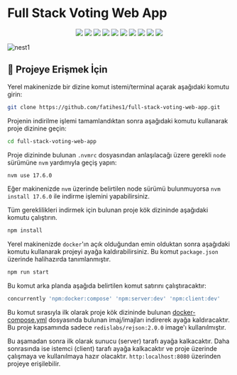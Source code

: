 # Full Stack Voting Web App

<div  align="center">

![](https://img.shields.io/badge/nestjs-E0234E?style=for-the-badge&logo=nestjs&logoColor=white)
![](https://img.shields.io/badge/React-20232A?style=for-the-badge&logo=react&logoColor=61DAFB)
![](https://img.shields.io/badge/redis-%23DD0031.svg?&style=for-the-badge&logo=redis&logoColor=white)
![](https://img.shields.io/badge/Socket.io-010101?&style=for-the-badge&logo=Socket.io&logoColor=white)
![](https://img.shields.io/badge/storybook-FF4785?style=for-the-badge&logo=storybook&logoColor=white)
![](https://img.shields.io/badge/Docker-2CA5E0?style=for-the-badge&logo=docker&logoColor=white)
![](https://img.shields.io/badge/Tailwind_CSS-38B2AC?style=for-the-badge&logo=tailwind-css&logoColor=white)
![](https://img.shields.io/badge/TypeScript-007ACC?style=for-the-badge&logo=typescript&logoColor=white)
![](https://img.shields.io/badge/eslint-3A33D1?style=for-the-badge&logo=eslint&logoColor=white)
![](https://img.shields.io/badge/prettier-1A2C34?style=for-the-badge&logo=prettier&logoColor=F7BA3E)

</div>

![nest1](https://user-images.githubusercontent.com/54971670/209147191-37124fec-734d-474d-ad49-25c7731a14bd.PNG)

## 💾 Projeye Erişmek İçin

Yerel makinenizde bir dizine komut istemi/terminal açarak aşağıdaki komutu girin:

```bash
git clone https://github.com/fatihes1/full-stack-voting-web-app.git
```

Projenin indirilme işlemi tamamlandıktan sonra aşağıdaki komutu kullanarak proje dizinine geçin:

```bash
cd full-stack-voting-web-app
```

Proje dizininde bulunan `.nvmrc` dosyasından anlaşılacağı üzere gerekli `node` sürümüne `nvm` yardımıyla geçiş yapın:

```bash
nvm use 17.6.0
```

Eğer makinenizde `nvm` üzerinde belirtilen node sürümü bulunmuyorsa `nvm install 17.6.0` ile indirme işlemini yapabilirsiniz.

Tüm gereklilikleri indirmek için bulunan proje kök dizininde aşağıdaki komutu çalıştırın.

```bash
npm install
```

Yerel makinenizde `docker`'ın açık olduğundan emin olduktan sonra aşağıdaki komutu kullanarak projeyi ayağa kaldırabilirsiniz. Bu komut `package.json` üzerinde halihazırda tanımlanmıştır.

```bash
npm run start
```

Bu komut arka planda aşağıda belirtilen komut satırını çalıştıracaktır:

```bash
concurrently 'npm:docker:compose' 'npm:server:dev' 'npm:client:dev'
```

Bu komut sırasıyla ilk olarak proje kök dizininde bulunan [docker-compose.yml](https://github.com/fatihes1/full-stack-voting-web-app/blob/main/docker-compose.yml "docker-compose.yml") dosyasında bulunan imaj/imajları indirerek ayağa kaldıracaktır. Bu proje kapsamında sadece `redislabs/rejson:2.0.0` image'ı kullanılmıştır.

Bu aşamadan sonra ilk olarak sunucu (server) tarafı ayağa kalkacaktır. Daha sonrasında ise istemci (client) tarafı ayağa kalkacaktır ve proje üzerinde çalışmaya ve kullanılmaya hazır olacaktır. `http:localhost:8080` üzerinden projeye erişilebilir.
